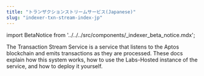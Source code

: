 ```yaml
---
title: "トランザクションストリームサービス(Japanese)"
slug: "indexer-txn-stream-index-jp"
---
```


import BetaNotice from '../../../src/components/\_indexer_beta_notice.mdx';

<BetaNotice />

The Transaction Stream Service is a service that listens to the Aptos blockchain and emits transactions as they are processed. These docs explain how this system works, how to use the Labs-Hosted instance of the service, and how to deploy it yourself.
